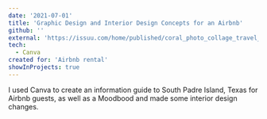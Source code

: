```yaml
---
date: '2021-07-01'
title: 'Graphic Design and Interior Design Concepts for an Airbnb'
github: ''
external: 'https://issuu.com/home/published/coral_photo_collage_travel_blog_graphic'
tech:
  - Canva
created for: 'Airbnb rental'
showInProjects: true
---
```


I used Canva to create an information guide to South Padre Island, Texas for Airbnb guests, as well as a Moodbood and made some interior design changes.
